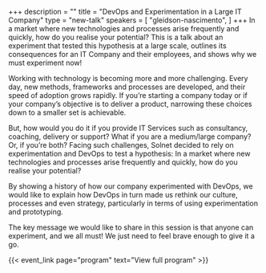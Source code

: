 +++
description = ""
title = "DevOps and Experimentation in a Large IT Company"
type = "new-talk"
speakers = [
        "gleidson-nascimento",
]
+++
In a market where new technologies and processes arise frequently and quickly, how do you realise your potential? This is a talk about an experiment that tested this hypothesis at a large scale, outlines its consequences for an IT Company and their employees, and shows why we must experiment now!

Working with technology is becoming more and more challenging. Every day, new methods, frameworks and processes are developed, and their speed of adoption grows rapidly. If you’re starting a company today or if your company’s objective is to deliver a product, narrowing these choices down to a smaller set is achievable.

But, how would you do it if you provide IT Services such as consultancy, coaching, delivery or support? What if you are a medium/large company? Or, if you’re both? Facing such challenges, Solnet decided to rely on experimentation and DevOps to test a hypothesis: In a market where new technologies and processes arise frequently and quickly, how do you realise your potential?

By showing a history of how our company experimented with DevOps, we would like to explain how DevOps in turn made us rethink our culture, processes and even strategy, particularly in terms of using experimentation and prototyping.

The key message we would like to share in this session is that anyone can experiment, and we all must! We just need to feel brave enough to give it a go.

{{< event_link page="program" text="View full program" >}}